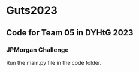 # Guts2023
## Code for Team 05 in DYHtG 2023
### JPMorgan Challenge

Run the main.py file in the code folder.
